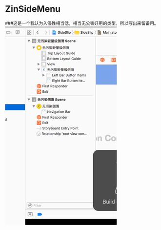 # ZinSideMenu
###这是一个我认为入侵性相当低，相当无公害好用的类型，所以写出来留备用。
![big king](https://github.com/Easyzhan/ZinSideMenu/blob/master/circleCount.gif)
